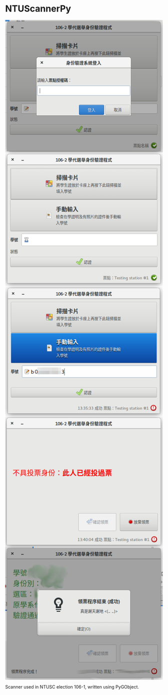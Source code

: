 # NTUScannerPy

<img align="center" src="screenshots/01-auth-code.png" alt="01">
<img align="center" src="screenshots/02-idle.png" alt="02">
<img align="center" src="screenshots/03-manually-input.png" alt="03">
<img align="center" src="screenshots/04-failure-voted.png" alt="04">
<img align="center" src="screenshots/05-success-final.png" alt="05">

Scanner used in NTUSC election 106-1, written using PyGObject.
